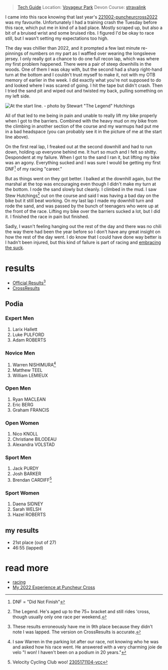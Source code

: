 
> [Tech Guide](https://www.albertabicycle.ab.ca/uploads/files/Hop%20%26%20Hurl%202023.pdf) 
> Location: [Voyageur Park](/places/voyageurpark.md) Devon
> Course: [stravalink](https://www.strava.com/segments/35564994)

I came into this race knowing that last year's [221002-puncheurcross2022](221002-puncheurcross2022.md) was my favourite. Unfortunately I had a training crash the Tuesday before this race, which put me in kind of a bad place. Mostly scraped up, but also a bit of a bruised wrist and some bruised ribs. I figured I'd be okay to race still, but I wasn't setting my expectations too high.

The day was chillier than 2022, and it prompted a few last minute re-pinnings of numbers on my part as I waffled over wearing the longsleeve jersey. I only really got a chance to do one full recon lap, which was where my first problem happened. There were a pair of steep downhills in the woods. One of them I was okay with, but the second had a sharp right-hand turn at the bottom and I couldn't trust myself to make it, not with my OTB memory of earlier in the week. I did exactly what you're not supposed to do and looked where I was scared of going. I hit the tape but didn't crash. Then I tried the sand pit and wiped out and twisted my back, pulling something on my left side. 

![At the start line. - photo by Stewart "The Legend" Hutchings](/pics/hopnhurl23-startline.jpg "Start Line")

All of that led to me being in pain and unable to really lift my bike properly when I got to the barriers. Combined with the heavy mud on my bike from the climbing in another section of the course and my warmups had put me in a bad headspace (you can probably see it in the picture of me at the start line above).

On the first real lap, I freaked out at the second downhill and had to run down, holding up everyone behind me. It hurt so much and I felt so shitty. Despondent at my failure. When I got to the sand I ran it, but lifting my bike was an agony. Everything sucked and I was sure I would be getting my first DNF[^1] of my racing "career."

But as things went on they got better. I balked at the downhill again, but the marshal at the top was encouraging even though I didn't make my turn at the bottom. I rode the sand slowly but cleanly. I climbed in the mud. I saw Stew Hutchings[^2] out on the course and said I was having a bad day on the bike but it still beat working. On my last lap I made my downhill turn and rode the sand, and was passed by the bunch of teenagers who were up at the front of the race. Lifting my bike over the barriers sucked a lot, but I did it. I finished the race in pain but finished.

Sadly, I wasn't feeling hanging out the rest of the day and there was no chili the way there had been the year before so I don't have any great insight on how the rest of the day went. I do know that I could have done way better is I hadn't been injured, but this kind of failure is part of racing and [embracing the suck](2309191009-embrace-the-suck.md).

[^1]: DNF = "Did Not Finish"
[^2]: The Legend. He's aged up to the 75+ bracket and still rides 'cross, though usually only one race per weekend.
# results

* [Official Results](https://www.albertabicycle.ab.ca/uploads/files/2023%20Cross%20Results/Hop%20%2B%20Hurl%202023%20Final.pdf)[^3]
* [CrossResults](https://www.crossresults.com/race/11762)

[^3]: These results erroneously have me in 9th place because they didn't note I was lapped. The version on CrossResults is accurate.
## Podia

### Expert Men

1. Larix Hallett
2. Luke PULFORD
3. Adam ROBERTS

### Novice Men

1. Warren NISHIMURA[^4]
2. Matthew TEEL
3. William LEMIEUX

[^4]: I saw Warren in the parking lot after our race, not knowing who he was and asked how his race went. He answered with a very charming joie de velo "I won! I haven't been on a podium in 20 years."

### Open Men

1. Ryan MACLEAN
2. Eric BERG
3. Graham FRANCIS

### Open Women

1. Nico KNOLL
2. Christiane BILODEAU
3. Alexandra VOLSTAD

### Sport Men

1. Jack PURDY
2. Josh BARKER
3. Brendan CARDIFF[^5] 

[^5]: Velocity Cycling Club woo! [2305171104-vcc](2305171104-vcc.md) 

### Sport Women

1. Daena SIDNEY
2. Sarah WELSH
3. Hazel ROBERTS

## my results

* 21st place (out of 27)
* 46:55 (lapped)

# read more

* [racing](racing.md)
* [My 2022 Experience at Puncheur Cross](221002-puncheurcross2022.md)
